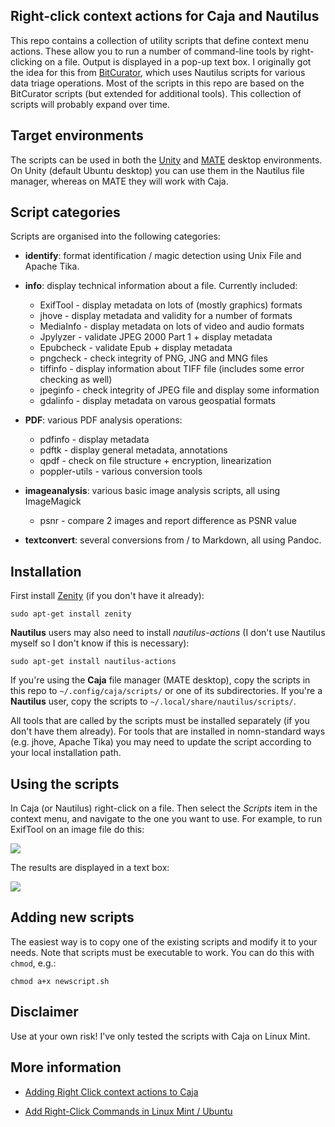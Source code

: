 ## Right-click context actions for Caja and Nautilus

This repo contains a collection of utility scripts that define context menu actions. These allow you to run a number of command-line tools by right-clicking on a file. Output is displayed in a pop-up text box. I originally got the idea for this from [BitCurator](http://wiki.bitcurator.net/index.php?title=Using_Nautilus_for_Data_Triage), which uses Nautilus scripts for various data triage operations. Most of the scripts in this repo are based on the BitCurator scripts (but extended for additional tools). This collection of scripts will probably expand over time.

## Target environments

The scripts can be used in both the [Unity](https://unity.ubuntu.com/) and [MATE](http://mate-desktop.com/) desktop environments. On Unity (default Ubuntu desktop) you can use them in the Nautilus file manager, whereas on MATE they will work with Caja. 

## Script categories

Scripts are organised into the following categories:

* **identify**: format identification / magic detection using Unix File and Apache Tika.

* **info**: display technical information about a file. Currently included:
    * ExifTool - display metadata on lots of (mostly graphics) formats
    * jhove - display metadata and validity for a number of formats
    * MediaInfo - display metadata on lots of video and audio formats
    * Jpylyzer - validate JPEG 2000 Part 1 + display metadata
    * Epubcheck - validate Epub + display metadata
    * pngcheck - check integrity of PNG, JNG and MNG files
    * tiffinfo - display information  about TIFF file (includes some error checking as well)
    * jpeginfo - check integrity of JPEG file and display some information 
    * gdalinfo - display metadata on varous geospatial formats

* **PDF**: various PDF analysis operations:
    * pdfinfo - display metadata
    * pdftk - display general metadata, annotations
    * qpdf - check on file structure + encryption, linearization
    * poppler-utils - various conversion tools

* **imageanalysis**: various basic image analysis scripts, all using ImageMagick
    * psnr - compare 2 images and report difference as PSNR value

* **textconvert**: several conversions from / to Markdown, all using Pandoc.

## Installation

First install [Zenity](https://wiki.gnome.org/action/show/Projects/Zenity) (if you don't have it already):

    sudo apt-get install zenity

**Nautilus** users may also need to install *nautilus-actions* (I don't use Nautilus myself so I don't know if this is necessary):

    sudo apt-get install nautilus-actions
 
If you're using the **Caja** file manager (MATE desktop), copy the scripts in this repo to `~/.config/caja/scripts/` or one of its subdirectories. If you're a **Nautilus** user, copy the scripts to `~/.local/share/nautilus/scripts/`.

All tools that are called by the scripts must be installed separately (if you don't have them already). For tools that are installed in nomn-standard ways (e.g. jhove, Apache Tika) you may need to update the script according to your local installation path. 

## Using the scripts

In Caja (or Nautilus) right-click on a file. Then select the *Scripts* item in the context menu, and navigate to the one you want to use. For example, to run ExifTool on an image file do this:

![](./caja-context-example1.png)

The results are displayed in a text box:

![](./exif-output.png)

## Adding new scripts

The easiest way is to copy one of the existing scripts and modify it to your needs. Note that scripts must be executable to work. You can do this with `chmod`, e.g.:

    chmod a+x newscript.sh

## Disclaimer

Use at your own risk! I've only tested the scripts with Caja on Linux Mint.

## More information

* [Adding Right Click context actions to Caja](http://www.ethanjoachimeldridge.info/tech-blog/caja-exifstrip-context-action)

* [Add Right-Click Commands in Linux Mint / Ubuntu](http://www.pcsteps.com/4434-add-right-click-commands-linux-mint-ubuntu/)
 
